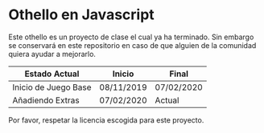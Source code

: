 # Othello en Javascript

Este othello es un proyecto de clase el cual ya ha terminado. Sin embargo se conservará en este repositorio en caso de que alguien de la comunidad quiera ayudar a mejorarlo.

Estado Actual | Inicio | Final
-- | -- | --
Inicio de Juego Base | 08/11/2019 | 07/02/2020
Añadiendo Extras | 07/02/2020 | Actual

Por favor, respetar la licencia escogida para este proyecto.
